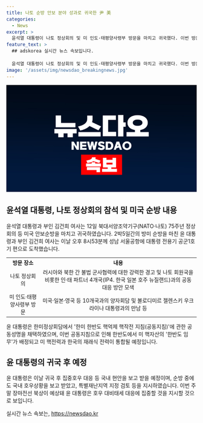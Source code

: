 ```yaml
---
title: 나토 순방 안보 분야 성과로 귀국한 尹 美
categories:
  - News
excerpt: >
  윤석열 대통령이 나토 정상회의 및 미 인도·태평양사령부 방문을 마치고 귀국했다. 이번 방문에서는 러시아와 북한에 대한 경고를 전하고, 한미 핵작전 공동지침 승인 및 한미정상회담에서의 공동성명 채택 등 핵문제를 중점으로 논의했다. 뿐만 아니라 나토 동맹국·파트너국 정상회의 등을 통해 군사협력에 대한 강력 대응의지를 피력했다. 또한, 귀국 후 국내 현안에 대한 보고와 대응에도 집중할 것으로 전망된다.
feature_text: >
  ## adskorea 실시간 뉴스 속보입니다.

  윤석열 대통령이 나토 정상회의 및 미 인도·태평양사령부 방문을 마치고 귀국했다. 이번 방문에서는 러시아와 북한에 대한 경고를 전하고, 한미 핵작전 공동지침 승인 및 한미정상회담에서의 공동성명 채택 등 핵문제를 중점으로 논의했다. 뿐만 아니라 나토 동맹국·파트너국 정상회의 등을 통해 군사협력에 대한 강력 대응의지를 피력했다. 또한, 귀국 후 국내 현안에 대한 보고와 대응에도 집중할 것으로 전망된다.
image: '/assets/img/newsdao_breakingnews.jpg'
---
```


<p><img src="/assets/img/newsdao_breakingnews.jpg" alt="adskorea 속보" /></p>

<h2 data-ke-size="size26">윤석열 대통령, 나토 정상회의 참석 및 미국 순방 내용</h2>

<p data-ke-size="size16">윤석열 대통령과 부인 김건희 여사는 12일 북대서양조약기구(NATO·나토) 75주년 정상회의 등 미국 안보순방을 마치고 귀국하였습니다. 2박5일간의 방미 순방을 마친 윤 대통령과 부인 김건희 여사는 이날 오후 8시53분께 성남 서울공항에 대통령 전용기 공군1호기 편으로 도착했습니다.</p>

<table>
  <tr>
    <td style="text-align: center; height: 17px;"><b>방문 장소</b></td>
    <td style="text-align: center; height: 17px;"><b>내용</b></td>
  </tr>
  <tr>
    <td style="text-align: center; height: 17px;">나토 정상회의</td>
    <td style="text-align: center; height: 17px;">러시아와 북한 간 불법 군사협력에 대한 강력한 경고 및 나토 회원국을 비롯한 인·태 파트너 4개국(IP4. 한국 일본 호주 뉴질랜드)과의 공동 대응 방안 모색</td>
  </tr>
  <tr>
    <td style="text-align: center; height: 17px;">미 인도·태평양사령부 방문</td>
    <td style="text-align: center; height: 17px;">미국·일본·영국 등 10개국과의 양자회담 및 볼로디미르 젤렌스키 우크라이나 대통령과의 만남 등</td>
  </tr>
</table>

<p data-ke-size="size16">윤 대통령은 한미정상회담에서 '한미 한반도 핵억제 핵작전 지침(공동지침)'에 관한 공동성명을 채택하였으며, 이번 공동지침으로 인해 한반도에서 미 핵자산의 '한반도 임무'가 배정되고 미 핵전력과 한국의 재래식 전력이 통합될 예정입니다.</p>

<h2 data-ke-size="size26">윤 대통령의 귀국 후 예정</h2>

<p data-ke-size="size16">윤 대통령은 이날 귀국 후 집중호우 대응 등 국내 현안을 보고 받을 예정이며, 순방 중에도 국내 호우상황을 보고 받았고, 특별재난지역 지정 검토 등을 지시하였습니다. 이번 주말 장마전선 북상이 예상돼 윤 대통령은 호우 대비태세 대응에 집중할 것을 지시할 것으로 보입니다.</p>
실시간 뉴스 속보는, <a href="https://newsdao.kr" rel="dofollow">https://newsdao.kr</a>


